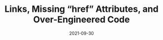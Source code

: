 ---
date: 2021-09-30
permalink: false
publisher: tempertemper
tags:
  - html
  - accessibility
target_url: https://www.tempertemper.net/blog/links-missing-href-attributes-and-over-engineered-code
title: Links, Missing “href” Attributes, and Over-Engineered Code
---